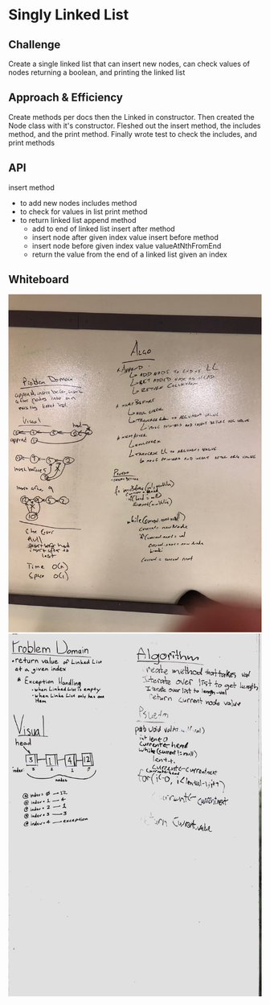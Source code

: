 # Singly Linked List

## Challenge
Create a single linked list that can insert new nodes, can check values of nodes returning a boolean, and printing the linked list

## Approach & Efficiency
Create methods per docs then the Linked in constructor. Then created the Node class with it's constructor. Fleshed out the insert method, the includes method, and the print method. Finally wrote test to check the includes, and print methods

## API
insert method
  - to add new nodes
includes method 
  - to check for values in list
print method
  - to return linked list
append method
    - add to end of linked list
insert after method
    - insert node after given index value
insert before method
    - insert node before given index value
valueAtNthFromEnd
    - return the value from the end of a linked list given an index

## Whiteboard
![Linked List Whiteboard](../../assets/linkedList-whiteboard.jpg)
![Linked List Part 2 Whiteboard](../../assets/linkedListPartTwo-whiteboard.jpg)
